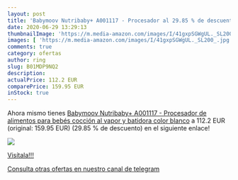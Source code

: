 ```yaml
---
layout: post
title: 'Babymoov Nutribaby+ A001117 - Procesador al 29.85 % de descuento'
date: 2020-06-29 13:29:13
thumbnailImage: 'https://m.media-amazon.com/images/I/41gxpSGWgUL._SL200_.jpg'
images: [ 'https://m.media-amazon.com/images/I/41gxpSGWgUL._SL200_.jpg' ]
comments: true
category: ofertas
author: ring
slug: B01MDP9NQ2
description:
actualPrice: 112.2 EUR
comparePrice: 159.95 EUR
inStock: true
---
```


Ahora mismo tienes [Babymoov Nutribaby+ A001117 - Procesador de alimentos para bebés  cocción al vapor y batidora color blanco](https://www.amazon.com/dp/B01MDP9NQ2/?tag=redken08-20) a 112.2 EUR (original: 159.95 EUR) (29.85 %  de descuento) en el siguiente enlace!

[![](https://m.media-amazon.com/images/I/41gxpSGWgUL._SL200_.jpg)](https://www.amazon.com/dp/B01MDP9NQ2/?tag=redken08-20)

[Visítala!!!](https://www.amazon.com/dp/B01MDP9NQ2/?tag=redken08-20)

[Consulta otras ofertas en nuestro canal de telegram](https://t.me/s/ofertas25)
